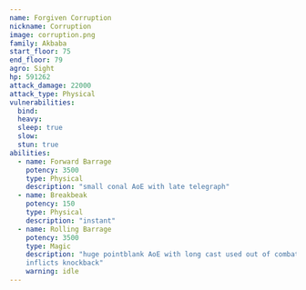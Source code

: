 ```yaml
---
name: Forgiven Corruption
nickname: Corruption
image: corruption.png
family: Akbaba
start_floor: 75
end_floor: 79
agro: Sight
hp: 591262
attack_damage: 22000
attack_type: Physical
vulnerabilities:
  bind: 
  heavy: 
  sleep: true
  slow: 
  stun: true
abilities:
  - name: Forward Barrage
    potency: 3500
    type: Physical
    description: "small conal AoE with late telegraph"
  - name: Breakbeak
    potency: 150
    type: Physical
    description: "instant"
  - name: Rolling Barrage
    potency: 3500
    type: Magic
    description: "huge pointblank AoE with long cast used out of combat;
    inflicts knockback"
    warning: idle
---
```

